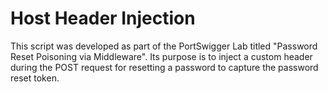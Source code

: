 # Host Header Injection

This script was developed as part of the PortSwigger Lab titled "Password Reset Poisoning via Middleware". Its purpose is to inject a custom header during the POST request for resetting a password to capture the password reset token.
